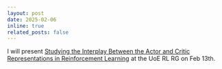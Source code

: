 ```yaml
---
layout: post
date: 2025-02-06
inline: true
related_posts: false
---
```


I will present [Studying the Interplay Between the Actor and Critic Representations in Reinforcement Learning](https://openreview.net/forum?id=tErHYBGlWc) at the UoE RL RG on Feb 13th.
